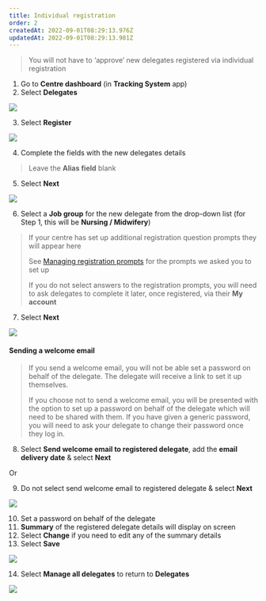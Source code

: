 ```yaml
---
title: Individual registration
order: 2
createdAt: 2022-09-01T08:29:13.976Z
updatedAt: 2022-09-01T08:29:13.981Z
---
```

> You will not have to ‘approve’ new delegates registered via individual registration​

1. Go to **Centre dashboard** (in **Tracking System** app) 
2. Select **Delegates​**

![](/img/cm-4-01-Self-reg.jpg)

3. Select **Register**​

![](/img/cm-4-08-Individual.jpg)

4. Complete the fields with the new delegates details​

> Leave the **Alias field** blank

5. Select **Next**​

![](/img/cm-4-09-Individual.jpg)

6. Select a **Job group** for the new delegate from the drop-down list (for Step 1, this will be **Nursing / Midwifery**)​

> If your centre has set up additional registration question prompts they will appear here ​
>
> See [Managing registration prompts](/user-guide/centremanager/02-centre-management/configuring-centre-details/managing-registration-prompts) for the prompts we asked you to set up​
>
> If you do not select answers to the registration prompts, you will need to ask delegates to complete it later, once registered, via their **My account**

7. Select **Next**​

![](/img/cm-4-10-Individual.jpg)

#### Sending a welcome email

> If you send a welcome email, you will not be able set a password on behalf of the delegate. The delegate will receive a link to set it up themselves.
>
> If you choose not to send a welcome email, you will be presented with the option to set up a password on behalf of the delegate which will need to be shared with them. If you have given a generic password, you will need to ask your delegate to change their password once they log in. 

8. Select **Send welcome email to registered delegate**, add the **email delivery date**​ & select **Next**​

Or

9. Do not select send welcome email to registered delegate & select **Next**

![](/img/cm-4-11-Individual.jpg)

10. Set a password on behalf of the delegate
11. **Summary** of the registered delegate details will display on screen​
12. Select **Change** if you need to edit any of the summary details ​
13. Select **Save** ​

![](/img/cm-4-12-Individual.jpg)

14. Select **Manage all delegates** to return to **Delegates** ​

![](/img/cm-4-13-Individual.jpg)
